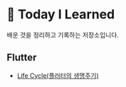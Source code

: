 # 📘 Today I Learned

배운 것을 정리하고 기록하는 저장소입니다.


## Flutter 
- [Life Cycle(플러터의 생명주기)](https://github.com/dohyxx/TIL/blob/main/Flutter/%EC%83%9D%EB%AA%85%EC%A3%BC%EA%B8%B0(Lifecycle).md)
